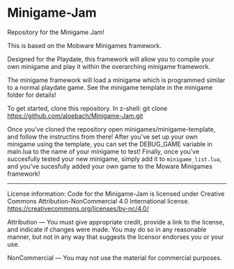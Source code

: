# Minigame-Jam
Repository for the Minigame Jam!

This is based on the Mobware Minigames framework.

Designed for the Playdate, this framework will allow you to compile your own minigame and play it within the overarching minigame framework.

The minigame framework will load a minigame which is programmed similar to a normal playdate game. See the minigame template in the minigame folder for details!

To get started, clone this repository. In z-shell:
git clone https://github.com/aloebach/Minigame-Jam.git

Once you've cloned the repository open minigames/minigame-template, and follow the instructins from there! After you've set up your own minigame using the template, you can set the DEBUG_GAME variable in main.lua to the name of your minigame to test! Finally, once you've succesfully tested your new minigame, simply add it to `minigame_list.lua`, and you've sucesfully added your own game to the Moware Minigames framework!


_____________________________
License information:
Code for the Minigame-Jam is licensed under Creative Commons Attribution-NonCommercial 4.0 International license.
https://creativecommons.org/licenses/by-nc/4.0/

Attribution — You must give appropriate credit, provide a link to the license, and indicate if changes were made. You may do so in any reasonable manner, but not in any way that suggests the licensor endorses you or your use.

NonCommercial — You may not use the material for commercial purposes. 
